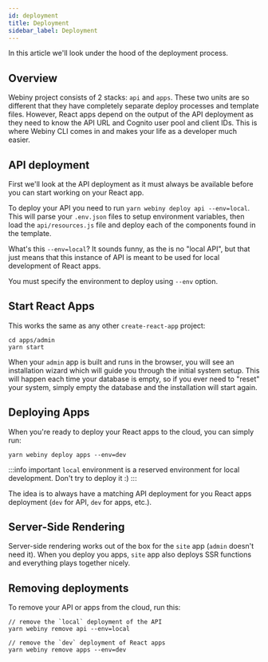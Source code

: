 ```yaml
---
id: deployment
title: Deployment
sidebar_label: Deployment
---
```


In this article we'll look under the hood of the deployment process.

## Overview

Webiny project consists of 2 stacks: `api` and `apps`. These two units are so different that they have completely separate deploy processes and template files. However, React apps depend on the output of the API deployment as they need to know the API URL and Cognito user pool and client IDs. This is where Webiny CLI comes in and makes your life as a developer much easier.

## API deployment

First we'll look at the API deployment as it must always be available before you can start working on your React app.

To deploy your API you need to run `yarn webiny deploy api --env=local`. This will parse your `.env.json` files to setup environment variables, then load the `api/resources.js` file and deploy each of the components found in the template. 

What's this `--env=local`? It sounds funny, as the is no "local API", but that just means that this instance of API is meant to be used for local development of React apps. 

You must specify the environment to deploy using `--env` option.

## Start React Apps

This works the same as any other `create-react-app` project:

```
cd apps/admin
yarn start
```

When your `admin` app is built and runs in the browser, you will see an installation wizard which will guide you through the initial system setup. This will happen each time your database is empty, so if you ever need to "reset" your system, simply empty the database and the installation will start again.

## Deploying Apps

When you're ready to deploy your React apps to the cloud, you can simply run:

```
yarn webiny deploy apps --env=dev
```

:::info important
`local` environment is a reserved environment for local development. Don't try to deploy it :)
:::

The idea is to always have a matching API deployment for you React apps deployment (`dev` for API, `dev` for apps, etc.).

## Server-Side Rendering

Server-side rendering works out of the box for the `site` app (`admin` doesn't need it). When you deploy you apps, `site` app also deploys SSR functions and everything plays together nicely.

## Removing deployments

To remove your API or apps from the cloud, run this:

```
// remove the `local` deployment of the API
yarn webiny remove api --env=local

// remove the `dev` deployment of React apps
yarn webiny remove apps --env=dev
```
